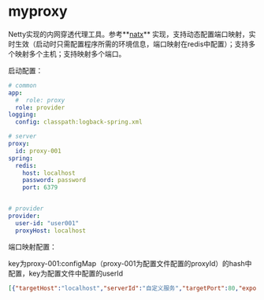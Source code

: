 # myproxy
Netty实现的内网穿透代理工具。参考**[natx](https://github.com/wucao/natx)** 实现，支持动态配置端口映射，实时生效（启动时只需配置程序所需的环境信息，端口映射在redis中配置）；支持多个映射多个主机；支持映射多个端口。

启动配置：

```yaml
# common
app:
  #  role: proxy
  role: provider
logging:
  config: classpath:logback-spring.xml

# server
proxy:
  id: proxy-001
spring:
  redis:
    host: localhost
    password: password
    port: 6379


# provider
provider:
  user-id: "user001"
  proxyHost: localhost
```

端口映射配置：

key为proxy-001:configMap（proxy-001为配置文件配置的proxyId）的hash中配置，key为配置文件中配置的userId

```json
[{"targetHost":"localhost","serverId":"自定义服务","targetPort":80,"exposePort":8080}]
```

